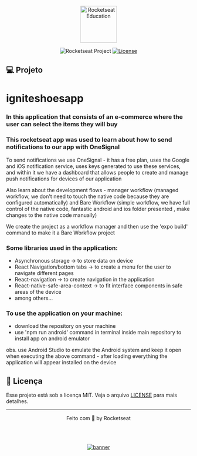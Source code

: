 <p align="center">
  <img alt="Rocketseat Education" src="https://avatars.githubusercontent.com/u/69590972?s=200&v=4" width="100px" />
</p>

<p align="center">
  <img src="https://img.shields.io/static/v1?label=Rocketseat&message=Education&color=8257e5&labelColor=202024" alt="Rocketseat Project" />
  <a href="LICENSE"><img  src="https://img.shields.io/static/v1?label=License&message=MIT&color=8257e5&labelColor=202024" alt="License"></a>
</p>

## 💻 Projeto

# igniteshoesapp

### In this application that consists of an e-commerce where the user can select the items they will buy

### This rocketseat app was used to learn about how to send notifications to our app with OneSignal

To send notifications we use OneSignal - it has a free plan, uses the Google and iOS notification service, uses keys generated to use these services, and within it we have a dashboard that allows people to create and manage push notifications for devices of our application

Also learn about the development flows - manager workflow (managed workflow, we don't need to touch the native code because they are configured automatically) and Bare Workflow (simple workflow, we have full control of the native code, fantastic android and ios folder presented , make changes to the native code manually)

We create the project as a workflow manager and then use the 'expo build' command to make it a Bare Workflow project

### Some libraries used in the application:

- Asynchronous storage -> to store data on device
- React Navigation/bottom tabs -> to create a menu for the user to navigate different pages
- React-navigation -> to create navigation in the application
- React-native-safe-area-context -> to fit interface components in safe areas of the device
- among others...

### To use the application on your machine:

- download the repository on your machine
- use 'npm run android' command in terminal inside main repository to install app on android emulator

obs. use Android Studio to emulate the Android system and keep it open when executing the above command - after loading everything the application will appear installed on the device

## 📝 Licença

Esse projeto está sob a licença MIT. Veja o arquivo [LICENSE](LICENSE) para mais detalhes.

---

<p align="center">
  Feito com 💜 by Rocketseat
</p>

<!--START_SECTION:footer-->

<br />
<br />

<p align="center">
  <a href="https://discord.gg/rocketseat" target="_blank">
    <img align="center" src="https://storage.googleapis.com/golden-wind/comunidade/rodape.svg" alt="banner"/>
  </a>
</p>

<!--END_SECTION:footer-->
